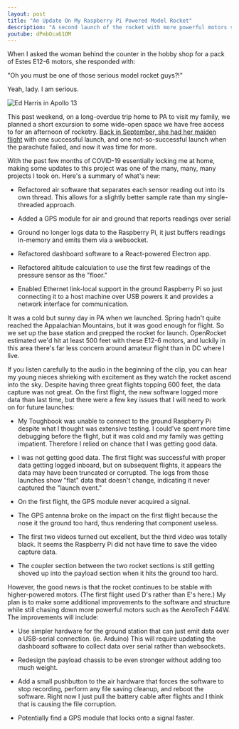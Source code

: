 ```yaml
---
layout: post
title: "An Update On My Raspberry Pi Powered Model Rocket"
description: "A second launch of the rocket with more powerful motors shows some improvements, but there's still plenty of room to grow."
youtube: dPmbOca61OM
---
```


When I asked the woman behind the counter in the hobby shop for a
pack of Estes E12-6 motors, she responded with:

"Oh you must be one of those serious model rocket guys?!"

Yeah, lady. I am serious.

![Ed Harris in Apollo 13](/images/apollo13.gif#small)

This past weekend, on a long-overdue trip home to PA to visit my family,
we planned a short excursion to some wide-open space we have free access
to for an afternoon of rocketry. [Back in September, she had her maiden flight](/2020/10/04/model-rocket-telemetry-part-2/) 
with one successful launch, and one not-so-successful launch when the 
parachute failed, and now it was time for more.

With the past few months of COVID-19 essentially locking me at home,
making some updates to this project was one of the many, many, many
projects I took on. Here's a summary of what's new:

-   Refactored air software that separates each sensor reading out into
    its own thread. This allows for a slightly better sample rate than
    my single-threaded approach.

-   Added a GPS module for air and ground that reports readings over
    serial

-   Ground no longer logs data to the Raspberry Pi, it just buffers
    readings in-memory and emits them via a websocket.

-   Refactored dashboard software to a React-powered Electron app.

-   Refactored altitude calculation to use the first few readings of the
    pressure sensor as the "floor."

-   Enabled Ethernet link-local support in the ground Raspberry Pi so
    just connecting it to a host machine over USB powers it and provides
    a network interface for communication.

It was a cold but sunny day in PA when we launched. Spring hadn't quite
reached the Appalachian Mountains, but it was good enough for flight. So
we set up the base station and prepped the rocket for launch. OpenRocket
estimated we'd hit at least 500 feet with these E12-6 motors, and
luckily in this area there's far less concern around amateur flight than
in DC where I live.

If you listen carefully to the audio in the beginning of the clip, you
can hear my young nieces shrieking with excitement as they watch the
rocket ascend into the sky. Despite having three great flights topping
600 feet, the data capture was not great. On the first flight, the new 
software logged more data than last time, but there were a few key 
issues that I will need to work on for future launches:

-   My Toughbook was unable to connect to the ground Raspberry Pi
    despite what I thought was extensive testing. I could've spent more
    time debugging before the flight, but it was cold and my family was
    getting impatient. Therefore I relied on chance that I was getting
    good data.

-   I was not getting good data. The first flight was successful with
    proper data getting logged inboard, but on subsequent flights, it
    appears the data may have been truncated or corrupted. The logs from
    those launches show "flat" data that doesn't change, indicating it
    never captured the "launch event."

-   On the first flight, the GPS module never acquired a signal.

-   The GPS antenna broke on the impact on the first flight because the
    nose it the ground too hard, thus rendering that component useless.

-   The first two videos turned out excellent, but the third video was
    totally black. It seems the Raspberry Pi did not have time to save
    the video capture data.

-   The coupler section between the two rocket sections is still getting
    shoved up into the payload section when it hits the ground too hard.

However, the good news is that the rocket continues to be stable with
higher-powered motors. (The first flight used D's rather than E's here.)
My plan is to make some additional improvements to the software and
structure while still chasing down more powerful motors such as the
AeroTech F44W. The improvements will include:

-   Use simpler hardware for the ground station that can just emit data
    over a USB-serial connection. (ie. Arduino) This will require
    updating the dashboard software to collect data over serial rather
    than websockets.

-   Redesign the payload chassis to be even stronger without adding too
    much weight.

-   Add a small pushbutton to the air hardware that forces the software
    to stop recording, perform any file saving cleanup, and reboot the
    software. Right now I just pull the battery cable after flights and
    I think that is causing the file corruption.

-   Potentially find a GPS module that locks onto a signal faster.
